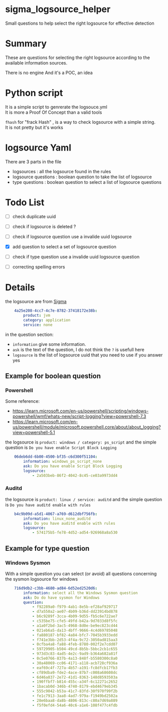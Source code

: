 # sigma_logsource_helper
Small questions to help select the right logsource for effective detection

# Summary

These are questions for selecting the right logsource according to the available information sources.

There is no engine 
And it's a POC, an idea 


# Python script

It is a simple script to genrerate the logsouce.yml  
It is more a Proof Of Concept than a valid tools

`fhash` for "frack Hash" , is a way to check logsource with a simple string.  
It is not pretty but it's works


# logsource Yaml 

There are 3 parts in the file

- logsources : all the logsource found in the rules
- logsource questions : boolean question to take the list of logsource
- type questions : boolean question to select a list of logsource questions

# Todo List

- [ ] check duplicate uuid
- [ ] check if logsource is deleted ?
- [ ] check if logsource question use a invalide uuid logsource
- [X] add question to select a set of logsource question
- [ ] check if type question use a invalide uuid logsource question
- [ ] correcting spelling errors 


# Details

the logsource are from [Sigma](https://github.com/SigmaHQ/sigma-specification/blob/main/Sigma_specification.md#log-source)

```yaml
    4a25e208-4cc7-4c7e-8782-37418172e38b:
        product: jvm
        category: application
        service: none
```

in the question section:
- `information` give some information.  
- `ask` is the text of the question, I do not think the `?` is usefull here  
- `logsource` is the list of logsource uuid that you need to use if you answer yes  


## Example for boolean question
### Powershell
Some reference: 
 - https://learn.microsoft.com/en-us/powershell/scripting/windows-powershell/wmf/whats-new/script-logging?view=powershell-7.3
 - https://learn.microsoft.com/en-us/powershell/module/microsoft.powershell.core/about/about_logging?view=powershell-5.1
  
the logsource is `product: windows / category: ps_script` and the simple question is `Do you have enable Script Block Logging`

```yaml
    06deb6dd-6b00-4500-bf35-c6d300f51104:
        information: windows_ps_script_none
        ask: Do you have enable Script Block Logging
        logsource:
            - 2a503beb-86f2-4042-8c45-ce03a9973dd4
```

### Auditd

the logsource is `product: linux / service: auditd` and the simple question is `Do you have auditd enable with rules`

```yaml
    b4c9b09d-a5d1-4067-a769-d612dbf756fb:
        information: linux_none_auditd
        ask: Do you have auditd enable with rules
        logsource:
            - 574175b5-fe78-4d52-ad54-926968a8a530
```

## Example for type question
### Windows Sysmon
With a simple question you can select (or avoid) all questions concerning the sysmon logsource for windows
```yaml
    716d9db2-c3bb-4680-ad84-6d52ed2520d6:
        information: select all the Windows Sysmon question
        ask: Do do have sysmon for Windows
        question:
            - f92289a0-f979-4ab1-8e5b-ef28af929717
            - d7a550a2-ae07-4b09-b36d-dd23914bd878
            - b6c9289f-3cca-4b09-9d55-fb5c6e722ae7
            - c535be75-cfe5-49fd-b42a-9d7033d8f5fc
            - a1a0f2bd-3ac5-4968-8d0e-be9ec823cd44
            - 021eb6a5-da13-4bff-9666-4c4d69785048
            - fa880187-bf82-4a84-bfc7-7045b3933edd
            - f741e3bb-2d53-4f4a-9c72-3050ad815aa3
            - 0cfba4a8-fa88-4feb-8780-002f2e7cdd07
            - 59729905-b504-49cd-8b5b-5bbc2cb1c655
            - 973d3c83-4ad5-4e2c-9ad9-b364a682a81f
            - 0c5e0766-837b-4a13-848f-b5580300c8a0
            - 30a48069-cc06-4171-a118-acb728cf936a
            - eaf69c4f-727a-4b57-a191-fc8dfcb17fb3
            - cf89dba9-fde2-4ace-87b7-c008a68608dc
            - 6d46a837-2e72-41d1-8363-148d8593503a
            - 190ffbf7-b814-455c-a34f-6c12271c2652
            - 1bacab0d-346b-4740-8179-ebd4679eb345
            - 555c9042-b53a-41c7-83fd-30f970f99f2b
            - fe1c7913-3aa8-4ad7-979a-f1949bd2502a
            - 28e6baa8-da8b-4806-813c-c80a7d69a889
            - f5f0efd4-54a6-40c6-a1e6-108f477c4fdb
```
